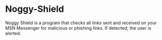 # Noggy-Shield
Noggy Shield is a program that checks all links sent and received on your MSN Messenger for malicious or phishing links. If detected, the user is alerted.

